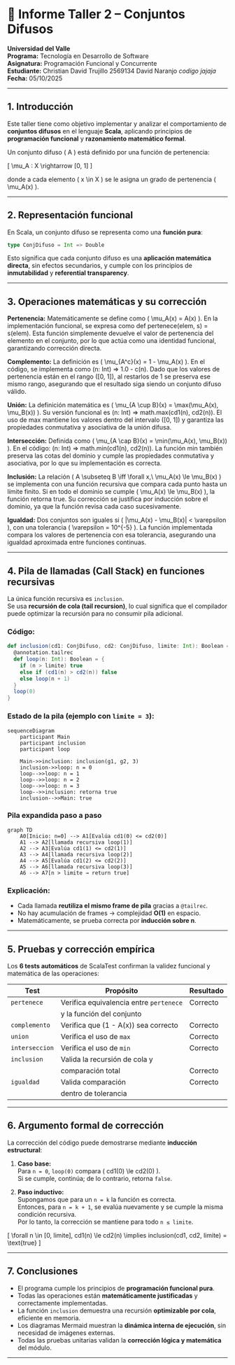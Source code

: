 # 🧮 Informe Taller 2 – Conjuntos Difusos

**Universidad del Valle**  
**Programa:** Tecnología en Desarrollo de Software  
**Asignatura:** Programación Funcional y Concurrente  
**Estudiante:** Christian David Trujillo 2569134
                David Naranjo *codigo jajaja*
**Fecha:** 05/10/2025  

---

## 1. Introducción

Este taller tiene como objetivo implementar y analizar el comportamiento de **conjuntos difusos** en el lenguaje **Scala**, aplicando principios de **programación funcional** y **razonamiento matemático formal**.

Un conjunto difuso \( A \) está definido por una función de pertenencia:  

\[
\mu_A : X \rightarrow [0, 1]
\]

donde a cada elemento \( x \in X \) se le asigna un grado de pertenencia \( \mu_A(x) \).

---

## 2. Representación funcional

En Scala, un conjunto difuso se representa como una **función pura**:

```scala
type ConjDifuso = Int => Double
```

Esto significa que cada conjunto difuso es una **aplicación matemática directa**, sin efectos secundarios, y cumple con los principios de **inmutabilidad** y **referential transparency**.

---

## 3. Operaciones matemáticas y su corrección

**Pertenencia:**
Matemáticamente se define como \( \mu_A(x) = A(x) \).
En la implementación funcional, se expresa como def pertenece(elem, s) = s(elem).
Esta función simplemente devuelve el valor de pertenencia del elemento en el conjunto, por lo que actúa como una identidad funcional, garantizando corrección directa.

**Complemento:**
La definición es \( \mu_{A^c}(x) = 1 - \mu_A(x) \).
En el código, se implementa como (n: Int) => 1.0 - c(n).
Dado que los valores de pertenencia están en el rango \([0, 1]\), al restarlos de 1 se preserva ese mismo rango, asegurando que el resultado siga siendo un conjunto difuso válido.

**Unión:**
La definición matemática es \( \mu_{A \cup B}(x) = \max(\mu_A(x), \mu_B(x)) \).
Su versión funcional es (n: Int) => math.max(cd1(n), cd2(n)).
El uso de max mantiene los valores dentro del intervalo \([0, 1]\) y garantiza las propiedades conmutativa y asociativa de la unión difusa.

**Intersección:**
Definida como \( \mu_{A \cap B}(x) = \min(\mu_A(x), \mu_B(x)) \).
En el código: (n: Int) => math.min(cd1(n), cd2(n)).
La función min también preserva las cotas del dominio y cumple las propiedades conmutativa y asociativa, por lo que su implementación es correcta.

**Inclusión:**
La relación \( A \subseteq B \iff \forall x,\ \mu_A(x) \le \mu_B(x) \) se implementa con una función recursiva que compara cada punto hasta un límite finito.
Si en todo el dominio se cumple \( \mu_A(x) \le \mu_B(x) \), la función retorna true.
Su corrección se justifica por inducción sobre el dominio, ya que la función revisa cada caso sucesivamente.

**Igualdad:**
Dos conjuntos son iguales si \( |\mu_A(x) - \mu_B(x)| < \varepsilon \), con una tolerancia \( \varepsilon = 10^{-5} \).
La función implementada compara los valores de pertenencia con esa tolerancia, asegurando una igualdad aproximada entre funciones continuas.

---

## 4. Pila de llamadas (Call Stack) en funciones recursivas

La única función recursiva es `inclusion`.  
Se usa **recursión de cola (tail recursion)**, lo cual significa que el compilador puede optimizar la recursión para no consumir pila adicional.

### Código:

```scala
def inclusion(cd1: ConjDifuso, cd2: ConjDifuso, limite: Int): Boolean = {
  @annotation.tailrec
  def loop(n: Int): Boolean = {
    if (n > limite) true
    else if (cd1(n) > cd2(n)) false
    else loop(n + 1)
  }
  loop(0)
}
```

### Estado de la pila (ejemplo con `limite = 3`):

```mermaid
sequenceDiagram
    participant Main
    participant inclusion
    participant loop

    Main->>inclusion: inclusion(g1, g2, 3)
    inclusion->>loop: n = 0
    loop-->>loop: n = 1
    loop-->>loop: n = 2
    loop-->>loop: n = 3
    loop-->>inclusion: retorna true
    inclusion-->>Main: true
```

### Pila expandida paso a paso

```mermaid
graph TD
    A0[Inicio: n=0] --> A1[Evalúa cd1(0) <= cd2(0)]
    A1 --> A2[llamada recursiva loop(1)]
    A2 --> A3[Evalúa cd1(1) <= cd2(1)]
    A3 --> A4[llamada recursiva loop(2)]
    A4 --> A5[Evalúa cd1(2) <= cd2(2)]
    A5 --> A6[llamada recursiva loop(3)]
    A6 --> A7[n > limite → return true]
```

### Explicación:
- Cada llamada **reutiliza el mismo frame de pila** gracias a `@tailrec`.  
- No hay acumulación de frames → complejidad **O(1)** en espacio.  
- Matemáticamente, se prueba correcta por **inducción sobre n**.

---

## 5. Pruebas y corrección empírica

Los **6 tests automáticos** de ScalaTest confirman la validez funcional y matemática de las operaciones:

|     Test      |                Propósito               | Resultado |
|---------------|----------------------------------------|-----------|
| `pertenece`   | Verifica equivalencia entre `pertenece`| Correcto  |
|               | y la función del conjunto              |           |
| `complemento` | Verifica que \(1 - A(x)\) sea correcto | Correcto  |
| `union`       | Verifica el uso de `max`               | Correcto  |
| `interseccion`| Verifica el uso de `min`               | Correcto  |
| `inclusion`   | Valida la recursión de cola y          |           |
|               | comparación total                      | Correcto  |
| `igualdad`    | Valida comparación                     | Correcto  |
|               | dentro de tolerancia                   |           |

---

## 6. Argumento formal de corrección

La corrección del código puede demostrarse mediante **inducción estructural**:

1. **Caso base:**  
   Para `n = 0`, `loop(0)` compara \( cd1(0) \le cd2(0) \).  
   Si se cumple, continúa; de lo contrario, retorna `false`.  

2. **Paso inductivo:**  
   Supongamos que para un `n = k` la función es correcta.  
   Entonces, para `n = k + 1`, se evalúa nuevamente y se cumple la misma condición recursiva.  
   Por lo tanto, la corrección se mantiene para todo `n ≤ limite`.

\[
\forall n \in [0, limite], cd1(n) \le cd2(n) \implies inclusion(cd1, cd2, limite) = \text{true}
\]

---

## 7. Conclusiones

- El programa cumple los principios de **programación funcional pura**.  
- Todas las operaciones están **matemáticamente justificadas** y correctamente implementadas.  
- La función `inclusion` demuestra una recursión **optimizable por cola**, eficiente en memoria.  
- Los diagramas Mermaid muestran la **dinámica interna de ejecución**, sin necesidad de imágenes externas.  
- Todas las pruebas unitarias validan la **corrección lógica y matemática** del módulo.

---
